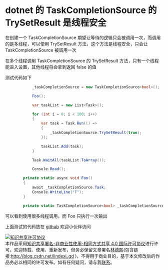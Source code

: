 # dotnet 的 TaskCompletionSource 的 TrySetResult 是线程安全

在创建一个 TaskCompletionSource 期望让等待的逻辑只会被调用一次，而调用的是多线程，可以使用 TrySetResult 方法，这个方法是线程安全，只会让 TaskCompletionSource 被调用一次

<!--more-->
<!-- CreateTime:2020/7/27 19:52:44 -->

<!-- 发布 -->

在多个线程调用 TaskCompletionSource 的 TrySetResult 方法，只有一个线程能进入设置，其他线程将会拿到返回 false 的值

测试代码如下

```csharp
            _taskCompletionSource = new TaskCompletionSource<bool>();

            Foo();

            var taskList = new List<Task>();

            for (int i = 0; i < 100; i++)
            {
                var task = Task.Run(() =>
                {
                    _taskCompletionSource.TrySetResult(true);
                });

                taskList.Add(task);
            }

            Task.WaitAll(taskList.ToArray());

            Console.Read();

        private static async void Foo()
        {
            await _taskCompletionSource.Task;
            Console.WriteLine("F");
        }

        private static TaskCompletionSource<bool> _taskCompletionSource;
```

可以看到使用很多线程调用，而 Foo 只执行一次输出

上面测试的代码放在 [github](https://github.com/lindexi/lindexi_gd/tree/916a11d68c0fba14c75b5e438bdecddb1ff421be/CallbadojuBaheanurjair ) 欢迎小伙伴访问

<a rel="license" href="http://creativecommons.org/licenses/by-nc-sa/4.0/"><img alt="知识共享许可协议" style="border-width:0" src="https://licensebuttons.net/l/by-nc-sa/4.0/88x31.png" /></a><br />本作品采用<a rel="license" href="http://creativecommons.org/licenses/by-nc-sa/4.0/">知识共享署名-非商业性使用-相同方式共享 4.0 国际许可协议</a>进行许可。欢迎转载、使用、重新发布，但务必保留文章署名[林德熙](http://blog.csdn.net/lindexi_gd)(包含链接:http://blog.csdn.net/lindexi_gd )，不得用于商业目的，基于本文修改后的作品务必以相同的许可发布。如有任何疑问，请与我[联系](mailto:lindexi_gd@163.com)。


